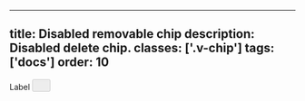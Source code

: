 <!--
 *              Copyright (c) 2025 Visa, Inc.
 *
 * Licensed under the Apache License, Version 2.0 (the "License");
 * you may not use this file except in compliance with the License.
 * You may obtain a copy of the License at
 *
 *         http://www.apache.org/licenses/LICENSE-2.0
 *
 * Unless required by applicable law or agreed to in writing, software
 * distributed under the License is distributed on an "AS IS" BASIS,
 * WITHOUT WARRANTIES OR CONDITIONS OF ANY KIND, either express or implied.
 * See the License for the specific language governing permissions and
 * limitations under the License.
 *
 -->
---
title: Disabled removable chip 
description: Disabled delete chip. 
classes: ['.v-chip']
tags: ['docs']
order: 10
---

<div class="v-chip v-flex">
  <label class="v-label" for="disabled-removable-chip">
    Label
  </label>
  <button id="disabled-removable-chip" aria-label="clear Label" class="v-button v-button-icon v-button-tertiary v-button-subtle" disabled="" type="button">
    <svg class="v-icon v-icon-visa v-icon-tiny" height="16" viewbox="0 0 16 16" width="16">
      <use href="#visa-clear-alt-tiny">
      </use>
    </svg>
  </button>
</div>
